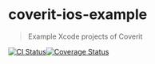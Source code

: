# coverit-ios-example

> Example Xcode projects of Coverit

[![CI Status](http://img.shields.io/travis/kaizyu/coverit-ios-example/master.svg?style=flat)](https://travis-ci.org/kaizyu/coverit-ios-example)[![Coverage Status](https://coveralls.io/repos/kaizyu/coverit-ios-example/badge.svg?branch=master)](https://coveralls.io/r/kaizyu/coverit-ios-example?branch=master)
